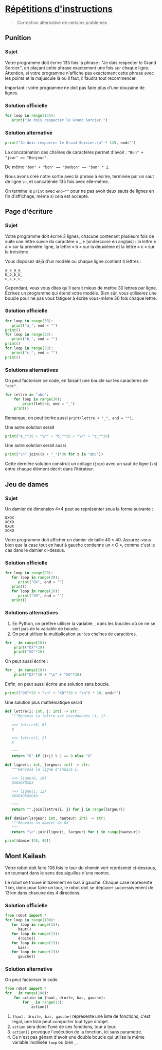# [Répétitions d'instructions](http://www.france-ioi.org/algo/chapter.php?idChapter=643)

> Correction alternative de certains problèmes

## Punition

### Sujet
Votre programme doit écrire 135 fois la phrase : "Je dois respecter le Grand Sorcier.", en plaçant cette phrase exactement une fois sur chaque ligne. Attention, si votre programme n'affiche pas exactement cette phrase avec les points et la majuscule là où il faut, il faudra tout recommencer.

Important : votre programme ne doit pas faire plus d'une douzaine de lignes.

### Solution officielle

```python
for loop in range(135):
   print("Je dois respecter le Grand Sorcier.")
```

### Solution alternative

```python
print("Je dois respecter le Grand Sorcier.\n" * 135, end="")
```

La concaténation des chaînes de caractères permet d'avoir : `"Bon" + "jour" == "Bonjour"`.

De même `"bon" + "bon" == "bonbon" == "bon" * 2`.

Nous avons créé notre sortie avec la phrase à écrire, terminée par un saut de ligne `\n`, et concaténée 135 fois avec elle-même.

On termine le `print` avec `end=""` pour ne pas avoir deux sauts de lignes en fin d'affichage, même si cela est accepté.

## Page d'écriture

### Sujet
Votre programme doit écrire 3 lignes, chacune contenant plusieurs fois de suite une lettre suivie du caractère « _ » (underscore en anglais) : la lettre « a » sur la première ligne, la lettre « b » sur la deuxième et la lettre « c » sur la troisième.

Vous disposez déjà d'un modèle où chaque ligne contient 4 lettres :

    a_a_a_a_ 
    b_b_b_b_
    c_c_c_c_

Cependant, vous vous dites qu'il serait mieux de mettre 30 lettres par ligne. Écrivez un programme qui étend votre modèle. Bien sûr, vous utiliserez une boucle pour ne pas vous fatiguer à écrire vous-même 30 fois chaque lettre.

### Solution officielle

```python
for loop in range(30):
   print("a_", end = "")
print()
for loop in range(30):
   print("b_", end = "")
print()
for loop in range(30):
   print("c_", end = "")
print()
```

### Solutions alternatives

On peut factoriser ce code, en faisant une boucle sur les caractères de `"abc"`.

```python
for lettre in "abc":
    for loop in range(30):
        print(lettre, end = "_")
    print()
```

Remarque, on peut écrire aussi `print(lettre + "_", end = "")`.

Une autre solution serait
```python
print("a_"*30 + "\n" + "b_"*30 + "\n" + "c_"*30)
```

Une autre solution serait aussi
```python
print("\n".join((x + "_")*30 for x in "abc"))
```

Cette dernière solution construit un collage (`join`) avec un saut de ligne (`\n`) entre chaque élément décrit dans l'itérateur.


## Jeu de dames

### Sujet
Un damier de dimension 4×4 peut se représenter sous la forme suivante :

    OXOX
    XOXO
    OXOX
    XOXO

Votre programme doit afficher un damier de taille $40×40$. Assurez-vous bien que la case tout en haut à gauche contienne un « O », comme c'est le cas dans le damier ci-dessus.

### Solution officielle

```python
for loop in range(20):
   for loop in range(20):
      print("OX", end = "")
   print()
   for loop in range(20):
      print("XO", end = "")
   print()
```

### Solutions alternatives

1. En Python, on préfère utiliser la variable `_` dans les boucles où on ne se sert pas de la variable de boucle.
2. On peut utiliser la multiplication sur les chaînes de caractères.

```python
for _ in range(20):
    print("OX"*20)
    print("XO"*20)
```

On peut aussi écrire :

```python
for _ in range(20):
    print("OX"*20 + "\n" + "XO"*20)
```

Enfin, on peut aussi écrire une solution sans boucle.

```python
print(("OX"*20 + "\n" + "XO"*20 + "\n") * 20, end="")
```

Une solution plus mathématique serait

```python
def lettre(i: int, j: int) -> str:
   """Renvoie la lettre aux coordonnées (i, j).

   >>> lettre(0, 0)
   O

   >>> lettre(1, 2)
   X

   """
   return "O" if (i+j) % 2 == 0 else "X"

def ligne(i: int, largeur: int) -> str:
   """Renvoie la ligne d'indice i.

   >>> ligne(0, 10)
   OXOXOXOXOX

   >>> ligne(1, 12)
   XOXOXOXOXOXO

   """
   return "".join(lettre(i, j) for j in range(largeur))

def damier(largeur: int, hauteur: int) -> str:
   """Renvoie un damier de OX
   """
   return "\n".join(ligne(i, largeur) for i in range(hauteur))

print(damier(40, 40))
```

## Mont Kailash

Votre robot doit faire 108 fois le tour du chemin vert représenté ci-dessous, en tournant dans le sens des aiguilles d'une montre. 

Le robot se trouve initialement en bas à gauche. Chaque case représente 1 km, donc pour faire un tour, le robot doit se déplacer successivement de 13 km dans chacune des 4 directions. 

### Solution officielle

```python
from robot import *
for loop in range(108):
   for loop in range(13):
      haut()
   for loop in range(13):
      droite()
   for loop in range(13):
      bas()
   for loop in range(13):
      gauche()
```

### Solution alternative

On peut factoriser le code.

```python
from robot import *
for _ in range(108):
    for action in [haut, droite, bas, gauche]:
        for _ in range(13):
            action()
```

1. `[haut, droite, bas, gauche]` représente une liste de fonctions, c'est légal, une liste peut comporter tout type d'objet.
2. `action` sera donc l'une de ces fonctions, tour à tour.
3. `action()` provoque l'exécution de la fonction, ici sans paramètre.
4. Ce n'est pas gênant d'avoir une double boucle qui utilise la même variable inutilisée `loop` ou bien `_`.
